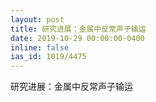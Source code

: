 ```yaml
---
layout: post
title: 研究进展：金属中反常声子输运
date: 2019-10-29 00:00:00-0400
inline: false
ias_id: 1019/4475
---
```


研究进展：金属中反常声子输运
